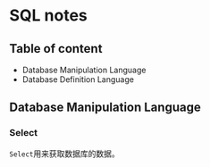# SQL notes

## Table of content
- Database Manipulation Language
- Database Definition Language

## Database Manipulation Language

### Select

`Select`用来获取数据库的数据。

